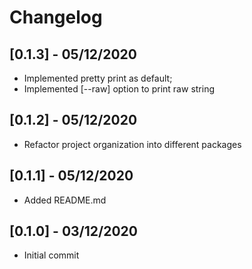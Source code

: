 # Changelog

## [0.1.3] - 05/12/2020

* Implemented pretty print as default;
* Implemented [--raw] option to print raw string

## [0.1.2] - 05/12/2020

* Refactor project organization into different packages

## [0.1.1] - 05/12/2020

* Added README.md

## [0.1.0] - 03/12/2020

* Initial commit